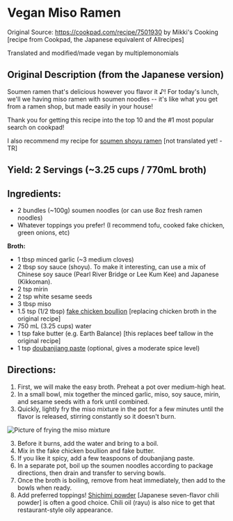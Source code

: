 # Vegan Miso Ramen

Original Source: https://cookpad.com/recipe/7501930 by Mikki's Cooking [recipe from Cookpad, the Japanese equivalent of Allrecipes]

Translated and modified/made vegan by multiplemonomials

## Original Description (from the Japanese version)
Soumen ramen that's delicious however you flavor it ♪!  For today's lunch, we'll we having miso ramen with soumen noodles -- it's like what you get from a ramen shop, but made easily in your house!

Thank you for getting this recipe into the top 10 and the #1 most popular search on cookpad!

I also recommend my recipe for [soumen shoyu ramen](https://cookpad.com/recipe/7332766) [not translated yet! -TR]

## Yield: 2 Servings (~3.25 cups / 770mL broth)

## Ingredients:

- 2 bundles (~100g) soumen noodles (or can use 8oz fresh ramen noodles)
- Whatever toppings you prefer! (I recommend tofu, cooked fake chicken, green onions, etc)

**Broth:**
- 1 tbsp minced garlic (~3 medium cloves)
- 2 tbsp soy sauce (shoyu).  To make it interesting, can use a mix of Chinese soy sauce (Pearl River Bridge or Lee Kum Kee) and Japanese (Kikkoman).
- 2 tsp mirin
- 2 tsp white sesame seeds
- 3 tbsp miso
- 1.5 tsp (1/2 tbsp) [fake chicken boullion](https://www.amazon.com/Better-Than-Bouillon-Chicken-Certified/dp/B000N7YKQK) [replacing chicken broth in the original recipe]
- 750 mL (3.25 cups) water
- 1 tsp fake butter (e.g. Earth Balance) [this replaces beef tallow in the original recipe]
- 1 tsp [doubanjiang paste](https://www.amazon.com/Natural-Plus-Green-Doubangjiang-Ingredient/dp/B08TVHRTDP/ref=sr_1_4?keywords=Doubanjiang&qid=1683396318&sr=8-4) (optional, gives a moderate spice level)

## Directions:

1. First, we will make the easy broth.  Preheat a pot over medium-high heat.
2. In a small bowl, mix together the minced garlic, miso, soy sauce, mirin, and sesame seeds with a fork until combined.
3. Quickly, lightly fry the miso mixture in the pot for a few minutes until the flavor is released, stirring constantly so it doesn't burn.

![Picture of frying the miso mixture](https://img.cpcdn.com/steps/35646832/m/b51bb7202f62d39c82b43a426a15e278?u=46684425&p=1681200103)

3. Before it burns, add the water and bring to a boil.
4. Mix in the fake chicken boullion and fake butter.
5. If you like it spicy, add a few teaspoons of doubanjiang paste.
6. In a separate pot, boil up the soumen noodles according to package directions, then drain and transfer to serving bowls.
7. Once the broth is boiling, remove from heat immediately, then add to the bowls when ready.
8. Add preferred toppings!  [Shichimi powder](https://www.amazon.com/cart/smart-wagon?newItems=d6b7f648-b73a-4399-916c-4ed9b437801b,1&ref_=sw_refresh) [Japanese seven-flavor chili powder] is often a good choice.  Chili oil (rayu) is also nice to get that restaurant-style oily appearance.
